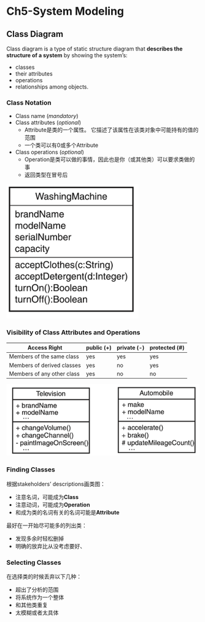 # Ch5-System Modeling
## Class Diagram
Class diagram is a type of static structure diagram that **describes the structure of a system** by showing the system’s:
- classes
- their attributes
- operations
- relationships among objects.
### Class Notation
- Class name (*mandatory*)
- Class attributes (*optional*)
    - Attribute是类的一个属性。 它描述了该属性在该类对象中可能持有的值的范围
    - 一个类可以有0或多个Attribute
- Class operations (*optional*)
    - Operation是类可以做的事情，因此也是你（或其他类）可以要求类做的事
    - 返回类型在冒号后

![](./Pic/屏幕截图%202024-12-19%20112655.png)
### Visibility of Class Attributes and Operations

| Access Right               | public (+) | private (-) | protected (#) |
| -------------------------- | ---------- | ----------- | ------------- |
| Members of the same class  | yes        | yes         | yes           |
| Members of derived classes | yes        | no          | yes           |
| Members of any other class | yes        | no          | no            |

![](./Pic/Visibility.png)

### Finding Classes
根据stakeholders’ descriptions画类图：
- 注意名词，可能成为**Class**
- 注意动词，可能成为**Operation**
- 和成为类的名词有关的名词可能是**Attribute**

最好在一开始尽可能多的列出类：
- 发现多余时轻松删掉
- 明确的放弃比从没考虑要好、

### Selecting Classes
在选择类的时候丢弃以下几种：
- 超出了分析的范围
- 将系统作为一个整体
- 和其他类重复
- 太模糊或者太具体